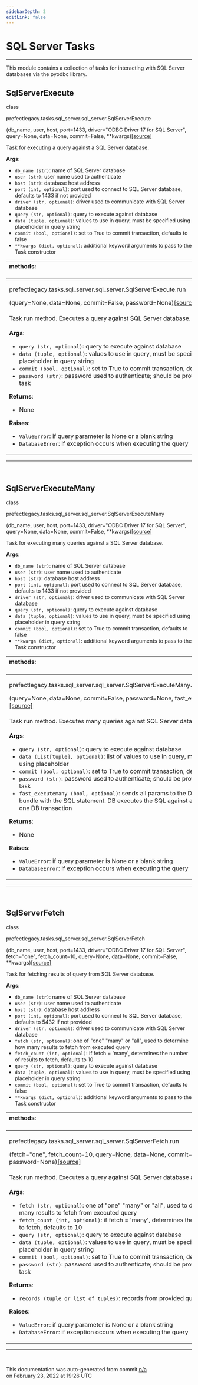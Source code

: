 ```yaml
---
sidebarDepth: 2
editLink: false
---
```

# SQL Server Tasks
---
This module contains a collection of tasks for interacting with SQL Server databases via
the pyodbc library.
 ## SqlServerExecute
 <div class='class-sig' id='prefect-tasks-sql-server-sql-server-sqlserverexecute'><p class="prefect-sig">class </p><p class="prefect-class">prefectlegacy.tasks.sql_server.sql_server.SqlServerExecute</p>(db_name, user, host, port=1433, driver=&quot;ODBC Driver 17 for SQL Server&quot;, query=None, data=None, commit=False, **kwargs)<span class="source"><a href="https://github.com/PrefectHQ/prefect/blob/master/src/prefectlegacy/tasks/sql_server/sql_server.py#L7">[source]</a></span></div>

Task for executing a query against a SQL Server database.

**Args**:     <ul class="args"><li class="args">`db_name (str)`: name of SQL Server database     </li><li class="args">`user (str)`: user name used to authenticate     </li><li class="args">`host (str)`: database host address     </li><li class="args">`port (int, optional)`: port used to connect to SQL Server database, defaults to 1433 if         not provided     </li><li class="args">`driver (str, optional)`: driver used to communicate with SQL Server database     </li><li class="args">`query (str, optional)`: query to execute against database     </li><li class="args">`data (tuple, optional)`: values to use in query, must be specified using placeholder         in query string     </li><li class="args">`commit (bool, optional)`: set to True to commit transaction, defaults to false     </li><li class="args">`**kwargs (dict, optional)`: additional keyword arguments to pass to the         Task constructor</li></ul>

|methods: &nbsp;&nbsp;&nbsp;&nbsp;&nbsp;&nbsp;&nbsp;&nbsp;&nbsp;&nbsp;&nbsp;&nbsp;&nbsp;&nbsp;&nbsp;&nbsp;&nbsp;&nbsp;&nbsp;&nbsp;&nbsp;&nbsp;&nbsp;&nbsp;&nbsp;&nbsp;&nbsp;&nbsp;&nbsp;&nbsp;&nbsp;&nbsp;&nbsp;&nbsp;&nbsp;&nbsp;&nbsp;&nbsp;&nbsp;&nbsp;&nbsp;&nbsp;&nbsp;&nbsp;&nbsp;&nbsp;&nbsp;&nbsp;&nbsp;&nbsp;&nbsp;&nbsp;&nbsp;&nbsp;&nbsp;&nbsp;&nbsp;&nbsp;&nbsp;&nbsp;&nbsp;&nbsp;&nbsp;&nbsp;&nbsp;&nbsp;&nbsp;&nbsp;&nbsp;&nbsp;&nbsp;&nbsp;&nbsp;&nbsp;&nbsp;&nbsp;&nbsp;&nbsp;&nbsp;&nbsp;&nbsp;&nbsp;&nbsp;&nbsp;&nbsp;&nbsp;&nbsp;&nbsp;&nbsp;&nbsp;&nbsp;&nbsp;&nbsp;&nbsp;&nbsp;&nbsp;&nbsp;&nbsp;&nbsp;&nbsp;&nbsp;&nbsp;&nbsp;&nbsp;&nbsp;&nbsp;&nbsp;&nbsp;&nbsp;&nbsp;&nbsp;&nbsp;&nbsp;&nbsp;&nbsp;&nbsp;&nbsp;&nbsp;&nbsp;&nbsp;&nbsp;&nbsp;&nbsp;&nbsp;&nbsp;&nbsp;&nbsp;&nbsp;&nbsp;&nbsp;&nbsp;&nbsp;&nbsp;&nbsp;&nbsp;&nbsp;&nbsp;&nbsp;&nbsp;&nbsp;&nbsp;&nbsp;&nbsp;&nbsp;&nbsp;&nbsp;&nbsp;&nbsp;&nbsp;&nbsp;|
|:----|
 | <div class='method-sig' id='prefect-tasks-sql-server-sql-server-sqlserverexecute-run'><p class="prefect-class">prefectlegacy.tasks.sql_server.sql_server.SqlServerExecute.run</p>(query=None, data=None, commit=False, password=None)<span class="source"><a href="https://github.com/PrefectHQ/prefect/blob/master/src/prefectlegacy/tasks/sql_server/sql_server.py#L48">[source]</a></span></div>
<p class="methods">Task run method. Executes a query against SQL Server database.<br><br>**Args**:     <ul class="args"><li class="args">`query (str, optional)`: query to execute against database     </li><li class="args">`data (tuple, optional)`: values to use in query, must be specified using         placeholder in query string     </li><li class="args">`commit (bool, optional)`: set to True to commit transaction, defaults to false     </li><li class="args">`password (str)`: password used to authenticate; should be provided from a `Secret` task</li></ul> **Returns**:     <ul class="args"><li class="args">None</li></ul>**Raises**:     <ul class="args"><li class="args">`ValueError`: if query parameter is None or a blank string     </li><li class="args">`DatabaseError`: if exception occurs when executing the query</li></ul></p>|

---
<br>

 ## SqlServerExecuteMany
 <div class='class-sig' id='prefect-tasks-sql-server-sql-server-sqlserverexecutemany'><p class="prefect-sig">class </p><p class="prefect-class">prefectlegacy.tasks.sql_server.sql_server.SqlServerExecuteMany</p>(db_name, user, host, port=1433, driver=&quot;ODBC Driver 17 for SQL Server&quot;, query=None, data=None, commit=False, **kwargs)<span class="source"><a href="https://github.com/PrefectHQ/prefect/blob/master/src/prefectlegacy/tasks/sql_server/sql_server.py#L103">[source]</a></span></div>

Task for executing many queries against a SQL Server database.

**Args**:     <ul class="args"><li class="args">`db_name (str)`: name of SQL Server database     </li><li class="args">`user (str)`: user name used to authenticate     </li><li class="args">`host (str)`: database host address     </li><li class="args">`port (int, optional)`: port used to connect to SQL Server database, defaults to 1433 if         not provided     </li><li class="args">`driver (str, optional)`: driver used to communicate with SQL Server database     </li><li class="args">`query (str, optional)`: query to execute against database     </li><li class="args">`data (tuple, optional)`: values to use in query, must be specified using placeholder         in query string     </li><li class="args">`commit (bool, optional)`: set to True to commit transaction, defaults to false     </li><li class="args">`**kwargs (dict, optional)`: additional keyword arguments to pass to the         Task constructor</li></ul>

|methods: &nbsp;&nbsp;&nbsp;&nbsp;&nbsp;&nbsp;&nbsp;&nbsp;&nbsp;&nbsp;&nbsp;&nbsp;&nbsp;&nbsp;&nbsp;&nbsp;&nbsp;&nbsp;&nbsp;&nbsp;&nbsp;&nbsp;&nbsp;&nbsp;&nbsp;&nbsp;&nbsp;&nbsp;&nbsp;&nbsp;&nbsp;&nbsp;&nbsp;&nbsp;&nbsp;&nbsp;&nbsp;&nbsp;&nbsp;&nbsp;&nbsp;&nbsp;&nbsp;&nbsp;&nbsp;&nbsp;&nbsp;&nbsp;&nbsp;&nbsp;&nbsp;&nbsp;&nbsp;&nbsp;&nbsp;&nbsp;&nbsp;&nbsp;&nbsp;&nbsp;&nbsp;&nbsp;&nbsp;&nbsp;&nbsp;&nbsp;&nbsp;&nbsp;&nbsp;&nbsp;&nbsp;&nbsp;&nbsp;&nbsp;&nbsp;&nbsp;&nbsp;&nbsp;&nbsp;&nbsp;&nbsp;&nbsp;&nbsp;&nbsp;&nbsp;&nbsp;&nbsp;&nbsp;&nbsp;&nbsp;&nbsp;&nbsp;&nbsp;&nbsp;&nbsp;&nbsp;&nbsp;&nbsp;&nbsp;&nbsp;&nbsp;&nbsp;&nbsp;&nbsp;&nbsp;&nbsp;&nbsp;&nbsp;&nbsp;&nbsp;&nbsp;&nbsp;&nbsp;&nbsp;&nbsp;&nbsp;&nbsp;&nbsp;&nbsp;&nbsp;&nbsp;&nbsp;&nbsp;&nbsp;&nbsp;&nbsp;&nbsp;&nbsp;&nbsp;&nbsp;&nbsp;&nbsp;&nbsp;&nbsp;&nbsp;&nbsp;&nbsp;&nbsp;&nbsp;&nbsp;&nbsp;&nbsp;&nbsp;&nbsp;&nbsp;&nbsp;&nbsp;&nbsp;&nbsp;&nbsp;|
|:----|
 | <div class='method-sig' id='prefect-tasks-sql-server-sql-server-sqlserverexecutemany-run'><p class="prefect-class">prefectlegacy.tasks.sql_server.sql_server.SqlServerExecuteMany.run</p>(query=None, data=None, commit=False, password=None, fast_executemany=False)<span class="source"><a href="https://github.com/PrefectHQ/prefect/blob/master/src/prefectlegacy/tasks/sql_server/sql_server.py#L144">[source]</a></span></div>
<p class="methods">Task run method. Executes many queries against SQL Server database.<br><br>**Args**:     <ul class="args"><li class="args">`query (str, optional)`: query to execute against database     </li><li class="args">`data (List[tuple], optional)`: list of values to use in query, must be specified using         placeholder     </li><li class="args">`commit (bool, optional)`: set to True to commit transaction, defaults to false     </li><li class="args">`password (str)`: password used to authenticate; should be provided from a `Secret` task     </li><li class="args">`fast_executemany (bool, optional)`: sends all params to the DB server in one bundle with         the SQL statement. DB executes the SQL against all the params as one DB transaction</li></ul> **Returns**:     <ul class="args"><li class="args">None</li></ul>**Raises**:     <ul class="args"><li class="args">`ValueError`: if query parameter is None or a blank string     </li><li class="args">`DatabaseError`: if exception occurs when executing the query</li></ul></p>|

---
<br>

 ## SqlServerFetch
 <div class='class-sig' id='prefect-tasks-sql-server-sql-server-sqlserverfetch'><p class="prefect-sig">class </p><p class="prefect-class">prefectlegacy.tasks.sql_server.sql_server.SqlServerFetch</p>(db_name, user, host, port=1433, driver=&quot;ODBC Driver 17 for SQL Server&quot;, fetch=&quot;one&quot;, fetch_count=10, query=None, data=None, commit=False, **kwargs)<span class="source"><a href="https://github.com/PrefectHQ/prefect/blob/master/src/prefectlegacy/tasks/sql_server/sql_server.py#L210">[source]</a></span></div>

Task for fetching results of query from SQL Server database.

**Args**:     <ul class="args"><li class="args">`db_name (str)`: name of SQL Server database     </li><li class="args">`user (str)`: user name used to authenticate     </li><li class="args">`host (str)`: database host address     </li><li class="args">`port (int, optional)`: port used to connect to SQL Server database, defaults to 5432 if         not provided     </li><li class="args">`driver (str, optional)`: driver used to communicate with SQL Server database     </li><li class="args">`fetch (str, optional)`: one of "one" "many" or "all", used to determine how many             results to fetch from executed query     </li><li class="args">`fetch_count (int, optional)`: if fetch = 'many', determines the number of results             to fetch, defaults to 10     </li><li class="args">`query (str, optional)`: query to execute against database     </li><li class="args">`data (tuple, optional)`: values to use in query, must be specified using placeholder         in query string     </li><li class="args">`commit (bool, optional)`: set to True to commit transaction, defaults to false     </li><li class="args">`**kwargs (dict, optional)`: additional keyword arguments to pass to the         Task constructor</li></ul>

|methods: &nbsp;&nbsp;&nbsp;&nbsp;&nbsp;&nbsp;&nbsp;&nbsp;&nbsp;&nbsp;&nbsp;&nbsp;&nbsp;&nbsp;&nbsp;&nbsp;&nbsp;&nbsp;&nbsp;&nbsp;&nbsp;&nbsp;&nbsp;&nbsp;&nbsp;&nbsp;&nbsp;&nbsp;&nbsp;&nbsp;&nbsp;&nbsp;&nbsp;&nbsp;&nbsp;&nbsp;&nbsp;&nbsp;&nbsp;&nbsp;&nbsp;&nbsp;&nbsp;&nbsp;&nbsp;&nbsp;&nbsp;&nbsp;&nbsp;&nbsp;&nbsp;&nbsp;&nbsp;&nbsp;&nbsp;&nbsp;&nbsp;&nbsp;&nbsp;&nbsp;&nbsp;&nbsp;&nbsp;&nbsp;&nbsp;&nbsp;&nbsp;&nbsp;&nbsp;&nbsp;&nbsp;&nbsp;&nbsp;&nbsp;&nbsp;&nbsp;&nbsp;&nbsp;&nbsp;&nbsp;&nbsp;&nbsp;&nbsp;&nbsp;&nbsp;&nbsp;&nbsp;&nbsp;&nbsp;&nbsp;&nbsp;&nbsp;&nbsp;&nbsp;&nbsp;&nbsp;&nbsp;&nbsp;&nbsp;&nbsp;&nbsp;&nbsp;&nbsp;&nbsp;&nbsp;&nbsp;&nbsp;&nbsp;&nbsp;&nbsp;&nbsp;&nbsp;&nbsp;&nbsp;&nbsp;&nbsp;&nbsp;&nbsp;&nbsp;&nbsp;&nbsp;&nbsp;&nbsp;&nbsp;&nbsp;&nbsp;&nbsp;&nbsp;&nbsp;&nbsp;&nbsp;&nbsp;&nbsp;&nbsp;&nbsp;&nbsp;&nbsp;&nbsp;&nbsp;&nbsp;&nbsp;&nbsp;&nbsp;&nbsp;&nbsp;&nbsp;&nbsp;&nbsp;&nbsp;&nbsp;|
|:----|
 | <div class='method-sig' id='prefect-tasks-sql-server-sql-server-sqlserverfetch-run'><p class="prefect-class">prefectlegacy.tasks.sql_server.sql_server.SqlServerFetch.run</p>(fetch=&quot;one&quot;, fetch_count=10, query=None, data=None, commit=False, password=None)<span class="source"><a href="https://github.com/PrefectHQ/prefect/blob/master/src/prefectlegacy/tasks/sql_server/sql_server.py#L259">[source]</a></span></div>
<p class="methods">Task run method. Executes a query against SQL Server database and fetches results.<br><br>**Args**:     <ul class="args"><li class="args">`fetch (str, optional)`: one of "one" "many" or "all", used to determine how many         results to fetch from executed query     </li><li class="args">`fetch_count (int, optional)`: if fetch = 'many', determines the number of results         to fetch, defaults to 10     </li><li class="args">`query (str, optional)`: query to execute against database     </li><li class="args">`data (tuple, optional)`: values to use in query, must be specified using         placeholder in query string     </li><li class="args">`commit (bool, optional)`: set to True to commit transaction, defaults to false     </li><li class="args">`password (str)`: password used to authenticate; should be provided from a `Secret` task</li></ul> **Returns**:     <ul class="args"><li class="args">`records (tuple or list of tuples)`: records from provided query</li></ul> **Raises**:     <ul class="args"><li class="args">`ValueError`: if query parameter is None or a blank string     </li><li class="args">`DatabaseError`: if exception occurs when executing the query</li></ul></p>|

---
<br>


<p class="auto-gen">This documentation was auto-generated from commit <a href='https://github.com/PrefectHQ/prefect/commit/n/a'>n/a</a> </br>on February 23, 2022 at 19:26 UTC</p>
